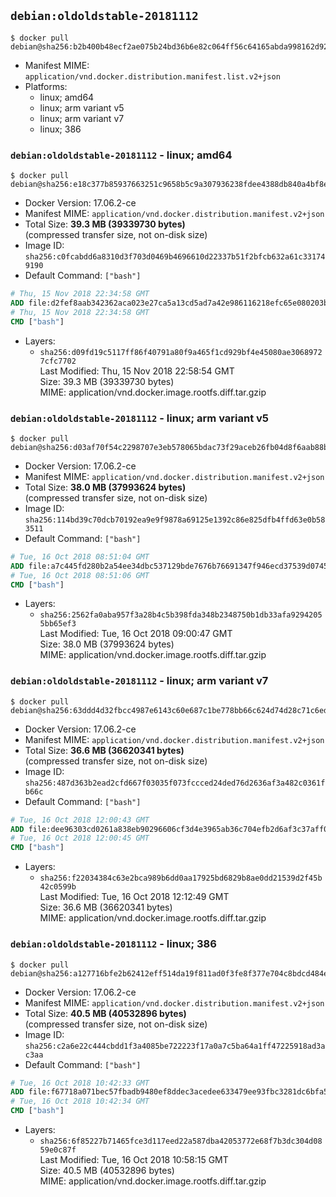 ## `debian:oldoldstable-20181112`

```console
$ docker pull debian@sha256:b2b400b48ecf2ae075b24bd36b6e82c064ff56c64165abda998162d922dcf5d1
```

-	Manifest MIME: `application/vnd.docker.distribution.manifest.list.v2+json`
-	Platforms:
	-	linux; amd64
	-	linux; arm variant v5
	-	linux; arm variant v7
	-	linux; 386

### `debian:oldoldstable-20181112` - linux; amd64

```console
$ docker pull debian@sha256:e18c377b85937663251c9658b5c9a307936238fdee4388db840a4bf8e780e255
```

-	Docker Version: 17.06.2-ce
-	Manifest MIME: `application/vnd.docker.distribution.manifest.v2+json`
-	Total Size: **39.3 MB (39339730 bytes)**  
	(compressed transfer size, not on-disk size)
-	Image ID: `sha256:c0fcabdd6a8310d3f703d0469b4696610d22337b51f2bfcb632a61c331749190`
-	Default Command: `["bash"]`

```dockerfile
# Thu, 15 Nov 2018 22:34:58 GMT
ADD file:d2fef8aab342362aca023e27ca5a13cd5ad7a42e986116218efc65e080203bdf in / 
# Thu, 15 Nov 2018 22:34:58 GMT
CMD ["bash"]
```

-	Layers:
	-	`sha256:d09fd19c5117ff86f40791a80f9a465f1cd929bf4e45080ae30689727cfc7702`  
		Last Modified: Thu, 15 Nov 2018 22:58:54 GMT  
		Size: 39.3 MB (39339730 bytes)  
		MIME: application/vnd.docker.image.rootfs.diff.tar.gzip

### `debian:oldoldstable-20181112` - linux; arm variant v5

```console
$ docker pull debian@sha256:d03af70f54c2298707e3eb578065bdac73f29aceb26fb04d8f6aab88b41a12f2
```

-	Docker Version: 17.06.2-ce
-	Manifest MIME: `application/vnd.docker.distribution.manifest.v2+json`
-	Total Size: **38.0 MB (37993624 bytes)**  
	(compressed transfer size, not on-disk size)
-	Image ID: `sha256:114bd39c70dcb70192ea9e9f9878a69125e1392c86e825dfb4ffd63e0b583511`
-	Default Command: `["bash"]`

```dockerfile
# Tue, 16 Oct 2018 08:51:04 GMT
ADD file:a7c445fd280b2a54ee34dbc537129bde7676b76691347f946ecd37539d074524 in / 
# Tue, 16 Oct 2018 08:51:06 GMT
CMD ["bash"]
```

-	Layers:
	-	`sha256:2562fa0aba957f3a28b4c5b398fda348b2348750b1db33afa92942055bb65ef3`  
		Last Modified: Tue, 16 Oct 2018 09:00:47 GMT  
		Size: 38.0 MB (37993624 bytes)  
		MIME: application/vnd.docker.image.rootfs.diff.tar.gzip

### `debian:oldoldstable-20181112` - linux; arm variant v7

```console
$ docker pull debian@sha256:63ddd4d32fbcc4987e6143c60e687c1be778bb66c624d74d28c71c6eddf48f9b
```

-	Docker Version: 17.06.2-ce
-	Manifest MIME: `application/vnd.docker.distribution.manifest.v2+json`
-	Total Size: **36.6 MB (36620341 bytes)**  
	(compressed transfer size, not on-disk size)
-	Image ID: `sha256:487d363b2ead2cfd667f03035f073fccced24ded76d2636af3a482c0361fb66c`
-	Default Command: `["bash"]`

```dockerfile
# Tue, 16 Oct 2018 12:00:43 GMT
ADD file:dee96303cd0261a838eb90296606cf3d4e3965ab36c704efb2d6af3c37aff03e in / 
# Tue, 16 Oct 2018 12:00:45 GMT
CMD ["bash"]
```

-	Layers:
	-	`sha256:f22034384c63e2bca989b6dd0aa17925bd6829b8ae0dd21539d2f45b42c0599b`  
		Last Modified: Tue, 16 Oct 2018 12:12:49 GMT  
		Size: 36.6 MB (36620341 bytes)  
		MIME: application/vnd.docker.image.rootfs.diff.tar.gzip

### `debian:oldoldstable-20181112` - linux; 386

```console
$ docker pull debian@sha256:a127716bfe2b62412eff514da19f811ad0f3fe8f377e704c8bdcd484ed7798d0
```

-	Docker Version: 17.06.2-ce
-	Manifest MIME: `application/vnd.docker.distribution.manifest.v2+json`
-	Total Size: **40.5 MB (40532896 bytes)**  
	(compressed transfer size, not on-disk size)
-	Image ID: `sha256:c2a6e22c444cbdd1f3a4085be722223f17a0a7c5ba64a1ff47225918ad3ac3aa`
-	Default Command: `["bash"]`

```dockerfile
# Tue, 16 Oct 2018 10:42:33 GMT
ADD file:f67718a071bec57fbadb9480ef8ddec3acedee633479ee93fbc3281dc6bfa53d in / 
# Tue, 16 Oct 2018 10:42:34 GMT
CMD ["bash"]
```

-	Layers:
	-	`sha256:6f85227b71465fce3d117eed22a587dba42053772e68f7b3dc304d0859e0c87f`  
		Last Modified: Tue, 16 Oct 2018 10:58:15 GMT  
		Size: 40.5 MB (40532896 bytes)  
		MIME: application/vnd.docker.image.rootfs.diff.tar.gzip
